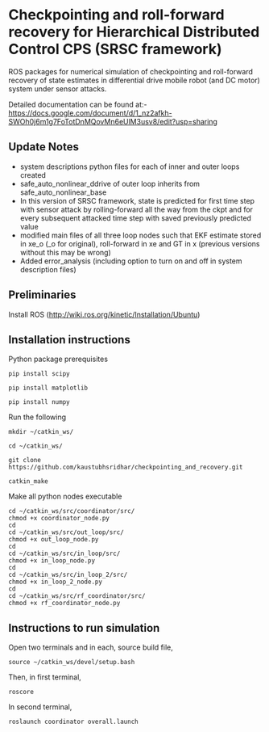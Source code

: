 # Checkpointing and roll-forward recovery for Hierarchical Distributed Control CPS (SRSC framework)
ROS packages for numerical simulation of checkpointing and roll-forward recovery of state estimates in differential drive mobile robot (and DC motor) system under sensor attacks.

Detailed documentation can be found at:- https://docs.google.com/document/d/1_nz2afkh-SWOh0j6m1g7FoTotDnMQovMn6eUlM3usv8/edit?usp=sharing

## Update Notes
* system descriptions python files for each of inner and outer loops created
* safe_auto_nonlinear_ddrive of outer loop inherits from safe_auto_nonlinear_base
* In this version of SRSC framework, state is predicted for first time step with sensor attack by rolling-forward all the way from the ckpt and for every subsequent attacked time step with saved previously predicted value
* modified main files of all three loop nodes such that EKF estimate stored in xe_o (_o for original), roll-forward in xe and GT in x (previous versions without this may be wrong)
* Added error_analysis (including option to turn on and off in system description files)

## Preliminaries
Install ROS (http://wiki.ros.org/kinetic/Installation/Ubuntu)

## Installation instructions
Python package prerequisites
```
pip install scipy
```
```
pip install matplotlib
```
```
pip install numpy
```
Run the following
```
mkdir ~/catkin_ws/
```
```
cd ~/catkin_ws/
```
```
git clone https://github.com/kaustubhsridhar/checkpointing_and_recovery.git
```
```
catkin_make
```
Make all python nodes executable
```
cd ~/catkin_ws/src/coordinator/src/
chmod +x coordinator_node.py
cd 
cd ~/catkin_ws/src/out_loop/src/
chmod +x out_loop_node.py
cd 
cd ~/catkin_ws/src/in_loop/src/
chmod +x in_loop_node.py
cd 
cd ~/catkin_ws/src/in_loop_2/src/
chmod +x in_loop_2_node.py
cd 
cd ~/catkin_ws/src/rf_coordinator/src/
chmod +x rf_coordinator_node.py
```
## Instructions to run simulation
Open two terminals and in each, source build file,

```
source ~/catkin_ws/devel/setup.bash
```
Then, in first terminal,
```
roscore
```
In second terminal,
```
roslaunch coordinator overall.launch
```

